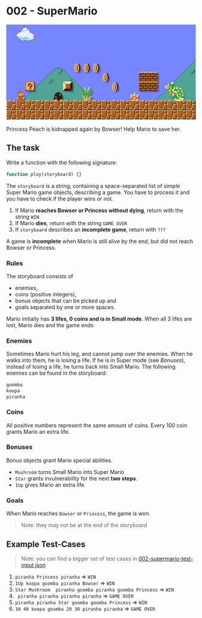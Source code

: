 # 002 - SuperMario

![SuperMario](assets/super-mario.jpg)

Princess Peach is kidnapped again by Bowser! Help Mario to save her.

## The task

Write a function with the following signature:

```javascript
function play(storyboard) {}
```

The `storyboard` is a string, containing a space-separated list of simple Super Mario game objects, describing a game. You have to process it and you have to check if the player wins or not.

1. If Mario **reaches Bowser or Princess without dying**, return with the string `WIN`
2. If Mario **dies**, return with the string `GAME OVER` 
3. If `storyboard` describes an **incomplete game**, return with `???`

A game is **incomplete** when Mario is still alive by the end, but did not reach Bowser or Princess.


### Rules

The storyboard consists of 
* enemies, 
* coins (positive integers), 
* bonus objects that can be picked up and 
* goals
separated by one or more spaces. 

Mario initially has **3 lifes, 0 coins and is in Small mode**. When all 3 lifes are lost, Mario dies and the game ends.

### Enemies

Sometimes Mario hurt his leg, and cannot jump over the enemies. When he walks into them, he is losing a life. 
If he is in Super mode (see _Bonuses_), instead of losing a life, he turns back into Small Mario. 
The following enemies can be found in the storyboard:
```
goomba
koopa
piranha
```

### Coins

All positive numbers represent the same amount of coins. Every 100 coin grants Mario an extra life.

### Bonuses

Bonus objects grant Mario special abilities.

- `Mushroom` turns Small Mario into Super Mario
- `Star` grants invulnerability for the next **two steps**.
- `1Up` gives Mario an extra life

### Goals

When Mario reaches `Bowser` or `Princess`, the game is won.
> Note: they may not be at the end of the storyboard


## Example Test-Cases

> Note: you can find a bigger set of test cases in [002-supermario-test-input.json](002-supermario-test-input.json)

1. `piranha Princess piranha` => `WIN`
2. `1Up koopa goomba piranha Bowser` => `WIN`
3. `Star Mushroom  piranha goomba piranha goomba Princess` => `WIN`
4. ` piranha piranha piranha piranha` => `GAME OVER`
5. `piranha piranha Star goomba goomba Princess` => `WIN`
6. `10 40 koopa goomba 20 30 piranha piranha` => `GAME OVER`
